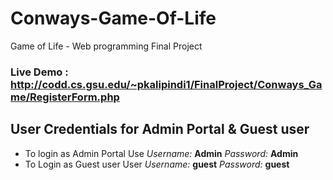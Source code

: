 # Conways-Game-Of-Life
Game of Life - Web programming Final Project
### Live Demo : http://codd.cs.gsu.edu/~pkalipindi1/FinalProject/Conways_Game/RegisterForm.php

## User Credentials for Admin Portal & Guest user
- To login as Admin Portal Use *Username:* **Admin**
                             *Password:* **Admin**
- To Login as Guest user User *Username:* **guest**
                            *Password:* **guest**
